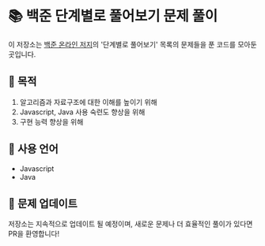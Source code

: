 # 📚 백준 단계별로 풀어보기 문제 풀이

이 저장소는 [백준 온라인 저지](https://www.acmicpc.net/)의 '단계별로 풀어보기' 목록의 문제들을 푼 코드를 모아둔 곳입니다.

## 📌 목적

1. 알고리즘과 자료구조에 대한 이해를 높이기 위해
2. Javascript, Java 사용 숙련도 향상을 위해
3. 구현 능력 향상을 위해

## 📝 사용 언어

- Javascript
- Java

## 🔄 문제 업데이트

저장소는 지속적으로 업데이트 될 예정이며, 새로운 문제나 더 효율적인 풀이가 있다면 PR을 환영합니다!